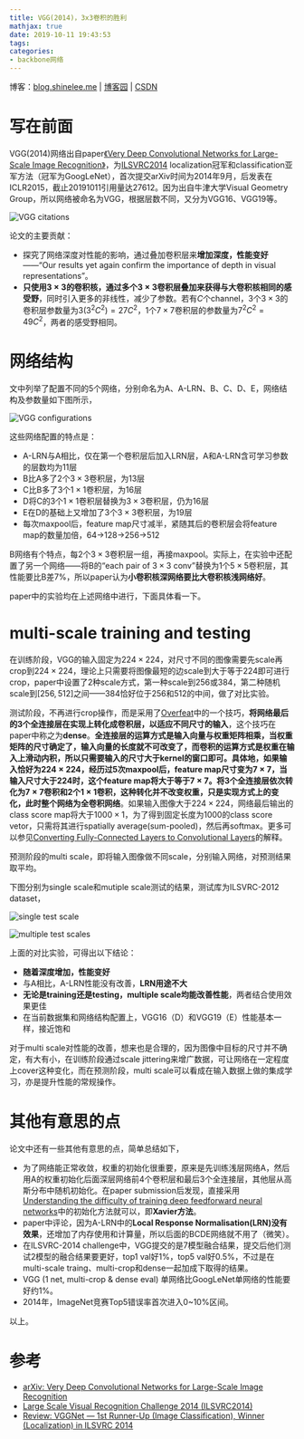 ```yaml
---
title: VGG(2014)，3x3卷积的胜利
mathjax: true
date: 2019-10-11 19:43:53
tags:
categories:
- backbone网络
---
```




博客：[blog.shinelee.me](https://blog.shinelee.me/) | [博客园](https://www.cnblogs.com/shine-lee/) | [CSDN](https://blog.csdn.net/blogshinelee)



# 写在前面

VGG(2014)网络出自paper[《Very Deep Convolutional Networks for Large-Scale Image Recognition》](https://arxiv.org/abs/1409.1556)，为[ILSVRC2014](http://www.image-net.org/challenges/LSVRC/2014/results#clsloc) localization冠军和classification亚军方法（冠军为GoogLeNet），首次提交arXiv时间为2014年9月，后发表在ICLR2015，截止20191011引用量达27612。因为出自牛津大学Visual Geometry Group，所以网络被命名为VGG，根据层数不同，又分为VGG16、VGG19等。

![VGG citations](https://s2.ax1x.com/2019/10/11/uqaoAe.png)

论文的主要贡献：

- 探究了网络深度对性能的影响，通过叠加卷积层来**增加深度，性能变好**——“Our results yet again confirm the importance of depth in visual representations”。
- **只使用$3\times 3$的卷积核，通过多个$3 \times 3$卷积层叠加来获得与大卷积核相同的感受野**，同时引入更多的非线性，减少了参数。若有$C$个channel，3个$3\times 3$的卷积层参数量为$3(3^2C^2)=27C^2$，1个$7\times 7$卷积层的参数量为$7^2C^2=49C^2$，两者的感受野相同。



# 网络结构

文中列举了配置不同的5个网络，分别命名为A、A-LRN、B、C、D、E，网络结构及参数量如下图所示，

![VGG configurations](https://s2.ax1x.com/2019/10/14/KSVzw9.png)

这些网络配置的特点是：

- A-LRN与A相比，仅在第一个卷积层后加入LRN层，A和A-LRN含可学习参数的层数均为11层
- B比A多了2个$3 \times 3$卷积层，为13层
- C比B多了3个$1\times 1$卷积层，为16层
- D将C的3个$1\times 1$卷积层替换为$3\times 3$卷积层，仍为16层
- E在D的基础上又增加了3个$3\times 3$卷积层，为19层
- 每次maxpool后，feature map尺寸减半，紧随其后的卷积层会将feature map的数量加倍，64→128→256→512

B网络有个特点，每2个$3\times 3$卷积层一组，再接maxpool。实际上，在实验中还配置了另一个网络——将B的“each pair of $3\times 3$ conv”替换为1个$5\times 5$卷积层，其性能要比B差7%，所以paper认为**小卷积核深网络要比大卷积核浅网络好**。

paper中的实验均在上述网络中进行，下面具体看一下。



# multi-scale training and testing

在训练阶段，VGG的输入固定为$224\times 224$，对尺寸不同的图像需要先scale再crop到$224\times 224$，理论上只需要将图像最短的边scale到大于等于224即可进行crop，paper中设置了2种scale方式，第一种scale到256或384，第二种随机scale到$[256, 512]$之间——384恰好位于256和512的中间，做了对比实验。

测试阶段，不再进行crop操作，而是采用了[Overfeat](https://arxiv.org/abs/1312.6229)中的一个技巧，**将网络最后的3个全连接层在实现上转化成卷积层，以适应不同尺寸的输入**，这个技巧在paper中称之为**dense**。**全连接层的运算方式是输入向量与权重矩阵相乘，当权重矩阵的尺寸确定了，输入向量的长度就不可改变了，而卷积的运算方式是权重在输入上滑动内积，所以只需要输入的尺寸大于kernel的窗口即可。**具体地，如果输入恰好为$224\times 224$，经历过5次maxpool后，feature map尺寸变为$7 \times 7$，当输入尺寸大于224时，这个feature map将大于等于$7\times 7$。将3个全连接层依次转化为$7\times 7$卷积和2个$1\times 1$卷积，**这种转化并不改变权重，只是实现方式上的变化**，此时整个网络为**全卷积网络**。如果输入图像大于$224\times 224$，网络最后输出的class score map将大于$1000 \times 1$，为了得到固定长度为1000的class score vetor，只需将其进行spatially average(sum-pooled)，然后再softmax。更多可以参见[Converting Fully-Connected Layers to Convolutional Layers](http://cs231n.github.io/convolutional-networks/#convert)的解释。

预测阶段的multi scale，即将输入图像做不同scale，分别输入网络，对预测结果取平均。

下图分别为single scale和mutiple scale测试的结果，测试库为ILSVRC-2012 dataset，

![single test scale](https://s2.ax1x.com/2019/10/14/KSTrxU.png)

![multiple test scales](https://s2.ax1x.com/2019/10/14/KSTqZd.png)

上面的对比实验，可得出以下结论：

- **随着深度增加，性能变好**
- 与A相比，A-LRN性能没有改善，**LRN用途不大**
- **无论是training还是testing，multiple scale均能改善性能**，两者结合使用效果更佳
- 在当前数据集和网络结构配置上，VGG16（D）和VGG19（E）性能基本一样，接近饱和

对于multi scale对性能的改善，想来也是合理的，因为图像中目标的尺寸并不确定，有大有小，在训练阶段通过scale jittering来增广数据，可让网络在一定程度上cover这种变化，而在预测阶段，multi scale可以看成在输入数据上做的集成学习，亦是提升性能的常规操作。



# 其他有意思的点

论文中还有一些其他有意思的点，简单总结如下，

- 为了网络能正常收敛，权重的初始化很重要，原来是先训练浅层网络A，然后用A的权重初始化后面深层网络前4个卷积层和最后3个全连接层，其他层从高斯分布中随机初始化。在paper submission后发现，直接采用[Understanding the difficulty of training deep feedforward neural networks](http://proceedings.mlr.press/v9/glorot10a.html)中的初始化方法就可以，即**Xavier方法**。
- paper中评论，因为A-LRN中的**Local Response Normalisation(LRN)没有效果**，还增加了内存使用和计算量，所以后面的BCDE网络就不用了（微笑）。
- 在ILSVRC-2014 challenge中，VGG提交的是7模型融合结果，提交后他们测试2模型的融合结果要更好，top1 val好1%，top5 val好0.5%，不过是在multi-scale traing、multi-crop和dense一起加成下取得的结果。
- VGG (1 net, multi-crop & dense eval) 单网络比GoogLeNet单网络的性能要好约1%。
- 2014年，ImageNet竞赛Top5错误率首次进入0~10%区间。

以上。

# 参考

- [arXiv: Very Deep Convolutional Networks for Large-Scale Image Recognition](https://arxiv.org/abs/1409.1556)
- [Large Scale Visual Recognition Challenge 2014 (ILSVRC2014)](http://www.image-net.org/challenges/LSVRC/2014/results#clsloc)
- [Review: VGGNet — 1st Runner-Up (Image Classification), Winner (Localization) in ILSVRC 2014](https://medium.com/coinmonks/paper-review-of-vggnet-1st-runner-up-of-ilsvlc-2014-image-classification-d02355543a11)